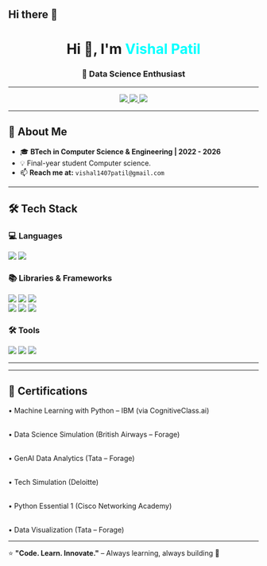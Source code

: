## Hi there 👋

<!-- Dark Mode Professional GitHub Profile README -->

<h1 align="center">Hi 👋, I'm <span style="color:#00FFFF;">Vishal Patil</span></h1>
<h3 align="center">🚀 Data Science Enthusiast</h3>

---

<p align="center">
  <a href="[https://github.com/Vishal1470]">
   <img src="https://img.shields.io/badge/github-D14836?style=flat&logo=github&logoColor=white" />

  </a>
  <a href="mailto:vishal1407patil@gmail.com">
    <img src="https://img.shields.io/badge/Email-D14836?style=flat&logo=gmail&logoColor=white" />
  </a>
  <a href="https://www.linkedin.com/in/vishal-patil-2a733125b">
    <img src="https://img.shields.io/badge/LinkedIn-0077B5?style=flat&logo=linkedin&logoColor=white" />
  </a>
</p>

---

## 🚀 About Me
- 🎓 **BTech in Computer Science & Engineering | 2022 - 2026**
- 💡 Final-year student Computer science.
- 📫 **Reach me at:** `vishal1407patil@gmail.com`

---

## 🛠 Tech Stack

### 💻 Languages
<p>
  <img src="https://img.shields.io/badge/Python-3776AB?style=for-the-badge&logo=python&logoColor=white">
  <img src="https://img.shields.io/badge/SQL-336791?style=for-the-badge&logo=postgresql&logoColor=white">
</p>


### 📚 Libraries & Frameworks
<p>
  <img src="https://img.shields.io/badge/Pandas-150458?style=for-the-badge&logo=pandas&logoColor=white">
  <img src="https://img.shields.io/badge/NumPy-013243?style=for-the-badge&logo=numpy&logoColor=white">
  <img src="https://img.shields.io/badge/Matplotlib-00457C?style=for-the-badge&logo=plotly&logoColor=white"><br>
  <img src="https://img.shields.io/badge/Scikit--Learn-F7931E?style=for-the-badge&logo=scikit-learn&logoColor=white">
  <img src="https://img.shields.io/badge/Django-092E20?style=for-the-badge&logo=django&logoColor=white">
  <img src="https://img.shields.io/badge/Streamlit-FF4B4B?style=for-the-badge&logo=streamlit&logoColor=white">
</p>


### 🛠 Tools
<p>
  <img src="https://img.shields.io/badge/Jupyter-F37626?style=for-the-badge&logo=jupyter&logoColor=white">
  <img src="https://img.shields.io/badge/Google%20Colab-F9AB00?style=for-the-badge&logo=googlecolab&logoColor=white">
  <img src="https://img.shields.io/badge/Excel-217346?style=for-the-badge&logo=microsoft-excel&logoColor=white">
</p>

---


---

## 📜 Certifications
• Machine Learning with Python – IBM (via CognitiveClass.ai)<p><br>
• Data Science Simulation (British Airways – Forage)<p><br>
• GenAI Data Analytics (Tata – Forage)<p><br>
• Tech Simulation (Deloitte)<p><br>
• Python Essential 1 (Cisco Networking Academy)<p><br>
• Data Visualization (Tata – Forage) 

---


⭐ **"Code. Learn. Innovate."** – Always learning, always building 🚀
